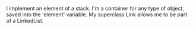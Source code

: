 I implement an element of a stack. I'm a container for any type of object, saved into the 'element' variable. My superclass Link allows me to be part of a LinkedList.